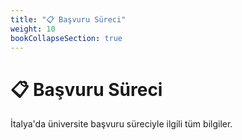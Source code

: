 ```yaml
---
title: "📋 Başvuru Süreci"
weight: 10
bookCollapseSection: true
---
```


# 📋 Başvuru Süreci

İtalya'da üniversite başvuru süreciyle ilgili tüm bilgiler.